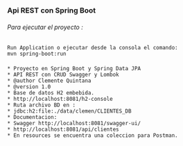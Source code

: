 ### Api REST con Spring Boot

###### Para ejecutar el proyecto :
    Run Application o ejecutar desde la consola el comando:
    mvn spring-boot:run
####


    * Proyecto en Spring Boot y Spring Data JPA
    * API REST con CRUD Swagger y Lombok
    * @author Clemente Quintana
    * @version 1.0
    * Base de datos H2 embebida.
    * http://localhost:8081/h2-console
    * Ruta archivo BD en :
    * jdbc:h2:file:./data/clemen/CLIENTES_DB
    * Documentacion:
    * Swagger http://localhost:8081/swagger-ui/
    * http://localhost:8081/api/clientes
    * En resources se encuentra una coleccion para Postman.


    
  